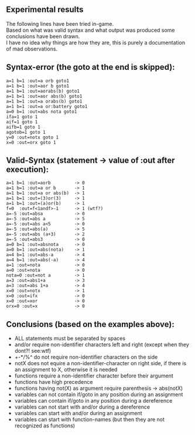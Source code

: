 ## Experimental results
The following lines have been tried in-game.  
Based on what was valid syntax and what output was produced some conclusions have been drawn.  
I have no idea why things are how they are, this is purely a documentation of mad observations.

## Syntax-error (the goto at the end is skipped):
```
a=1 b=1 :out=a orb goto1
a=1 b=1 :out=aor b goto1
a=1 b=1 :out=aorabs(b) goto1
a=1 b=1 :out=aor abs(b) goto1
a=1 b=1 :out=a orabs(b) goto1
a=1 b=1 :out=a or:battery goto1
a=0 b=1 :out=abs nota goto1
ifa=1 goto 1
aif=1 goto 1
aifb=1 goto 1
agotob=1 goto 1
y=0 :out=notx goto 1
x=0 :out=orx goto 1
```

## Valid-Syntax (statement -> value of :out after execution):
```
a=1 b=1 :out=aorb         -> 0
a=1 b=1 :out=a or b       -> 1
a=1 b=1 :out=a or abs(b)  -> 1
a=1 b=1 :out=(3)or(3)     -> 1
a=1 b=1 :out=(a)or(b)     -> 1
f=0  :out=f<1andf>-1      -> 1 (wtf?)
a=-5 :out=absa            -> 0
a=-5 :out=abs a           -> 5
a=-5 :out=abs a<5         -> 0
a=-5 :out=abs(a)          -> 5
a=-5 :out=abs (a+3)       -> 2
a=-5 :out=abs3            -> 0
a=0 b=1 :out=absnota      -> 0
a=0 b=1 :out=abs(nota)    -> 1
a=4 b=1 :out=abs-a        -> 4
a=4 b=1 :out=abs(-a)      -> 4
a=1 :out=nota             -> 0
a=0 :out=nota             -> 0
nota=0 :out=not a         -> 1
a=3 :out=abs1+a           -> 3
a=3 :out=abs 1+a          -> 4
x=0 :out=notx             -> 1 
x=0 :out=ifx              -> 0
x=0 :out=xor              -> 0
orx=0 :out=x              -> 0
```

## Conclusions (based on the examples above):
- ALL statements must be separated by spaces
- and/or require non-identifier characters left and right  (except when they dont?! see:wtf)
- +-*/%^ do not require non-identifier characters on the side
- notX does not equire a non-identifier-character on right side, if there is an assignment to X, otherwise it is needed
- functions require a non-identifier character before their argument
- functions have high precedence
- functions having not(X) as argument require parenthesis -> abs(notX)
- variables can not contain if/goto in any position during an assignment
- variables can contain if/goto in any position during a dereference
- variables can not start with and/or during a dereference
- variables can start with and/or during an assignment
- variables can start with function-names (but then they are not recognized as functions)
